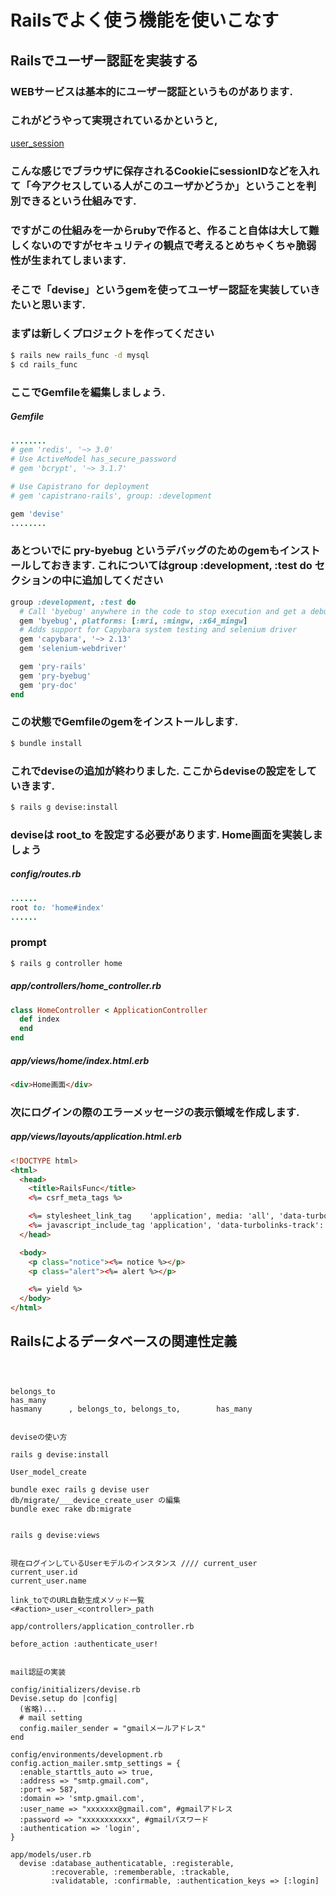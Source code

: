 # Railsでよく使う機能を使いこなす

## Railsでユーザー認証を実装する

### WEBサービスは基本的にユーザー認証というものがあります.

### これがどうやって実現されているかというと,

[user_session](https://kokenstudy.github.io/2017/assets/img/sec_2/user_session.png)

### こんな感じでブラウザに保存されるCookieにsessionIDなどを入れて「今アクセスしている人がこのユーザかどうか」ということを判別できるという仕組みです.

### ですがこの仕組みを一からrubyで作ると、作ること自体は大して難しくないのですがセキュリティの観点で考えるとめちゃくちゃ脆弱性が生まれてしまいます.

### そこで「devise」というgemを使ってユーザー認証を実装していきたいと思います.

### まずは新しくプロジェクトを作ってください

```bash
$ rails new rails_func -d mysql
$ cd rails_func
```

### ここでGemfileを編集しましょう.

##### Gemfile
```ruby
........
# gem 'redis', '~> 3.0'
# Use ActiveModel has_secure_password
# gem 'bcrypt', '~> 3.1.7'

# Use Capistrano for deployment
# gem 'capistrano-rails', group: :development

gem 'devise'
........
```

### あとついでに pry-byebug というデバッグのためのgemもインストールしておきます.  これについてはgroup :development, :test do セクションの中に追加してください
```ruby
group :development, :test do
  # Call 'byebug' anywhere in the code to stop execution and get a debugger console
  gem 'byebug', platforms: [:mri, :mingw, :x64_mingw]
  # Adds support for Capybara system testing and selenium driver
  gem 'capybara', '~> 2.13'
  gem 'selenium-webdriver'

  gem 'pry-rails'
  gem 'pry-byebug'
  gem 'pry-doc'
end
```

### この状態でGemfileのgemをインストールします.

```bash
$ bundle install
```

### これでdeviseの追加が終わりました. ここからdeviseの設定をしていきます.

```bash
$ rails g devise:install
```

### deviseは root_to を設定する必要があります. Home画面を実装しましょう

##### config/routes.rb
```ruby
......
root to: 'home#index'
......
```

### prompt
```bash
$ rails g controller home
```

##### app/controllers/home_controller.rb
```ruby
class HomeController < ApplicationController
  def index
  end
end
```

##### app/views/home/index.html.erb
```html
<div>Home画面</div>
```

### 次にログインの際のエラーメッセージの表示領域を作成します.


##### app/views/layouts/application.html.erb

```html
<!DOCTYPE html>
<html>
  <head>
    <title>RailsFunc</title>
    <%= csrf_meta_tags %>

    <%= stylesheet_link_tag    'application', media: 'all', 'data-turbolinks-track': 'reload' %>
    <%= javascript_include_tag 'application', 'data-turbolinks-track': 'reload' %>
  </head>

  <body>
    <p class="notice"><%= notice %></p>
    <p class="alert"><%= alert %></p>

    <%= yield %>
  </body>
</html>
```
### 
## Railsによるデータベースの関連性定義



```



belongs_to
has_many
hasmany      , belongs_to, belongs_to,        has_many


deviseの使い方

rails g devise:install

User_model_create

bundle exec rails g devise user
db/migrate/___device_create_user の編集
bundle exec rake db:migrate


rails g devise:views


現在ログインしているUserモデルのインスタンス //// current_user
current_user.id
current_user.name

link_toでのURL自動生成メソッド一覧
<#action>_user_<controller>_path

app/controllers/application_controller.rb

before_action :authenticate_user!


mail認証の実装

config/initializers/devise.rb
Devise.setup do |config|
  (省略)...
  # mail setting
  config.mailer_sender = "gmailメールアドレス"
end

config/environments/development.rb
config.action_mailer.smtp_settings = {
  :enable_starttls_auto => true,
  :address => "smtp.gmail.com",
  :port => 587,
  :domain => 'smtp.gmail.com',
  :user_name => "xxxxxxx@gmail.com", #gmailアドレス
  :password => "xxxxxxxxxxx", #gmailパスワード
  :authentication => 'login',
}

app/models/user.rb
  devise :database_authenticatable, :registerable,
         :recoverable, :rememberable, :trackable,
         :validatable, :confirmable, :authentication_keys => [:login]


```


